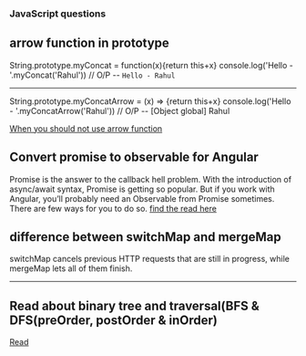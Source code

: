 ### JavaScript questions

## arrow function in prototype

String.prototype.myConcat = function(x){return this+x}
console.log('Hello - '.myConcat('Rahul'))  // O/P -- `Hello - Rahul`

---

String.prototype.myConcatArrow = (x) => {return this+x}
console.log('Hello - '.myConcatArrow('Rahul')) // O/P -- [Object global] Rahul

[When you should not use arrow function](https://www.javascripttutorial.net/es6/when-you-should-not-use-arrow-functions/)

## Convert promise to observable for Angular

Promise is the answer to the callback hell problem. With the introduction of async/await syntax, Promise is getting so popular. But if you work with Angular, you’ll probably need an Observable from Promise sometimes. There are few ways for you to do so.
[find the read here](https://trungk18.com/experience/convert-promise-to-observable/)

## difference between switchMap and mergeMap

switchMap cancels previous HTTP requests that are still in progress, while mergeMap lets all of them finish.

---
## Read about binary tree and traversal(BFS & DFS(preOrder, postOrder & inOrder)
[Read](https://www.digitalocean.com/community/tutorials/js-tree-traversal)
